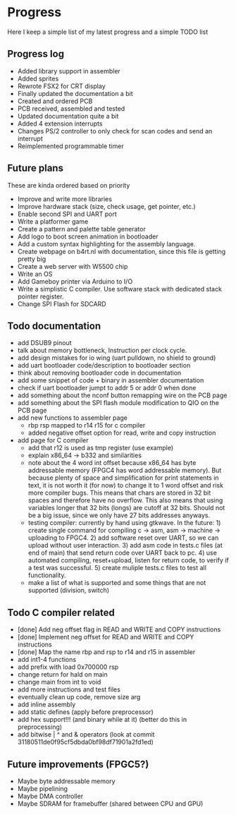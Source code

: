 # Progress
Here I keep a simple list of my latest progress and a simple TODO list

## Progress log
- Added library support in assembler
- Added sprites
- Rewrote FSX2 for CRT display
- Finally updated the documentation a bit
- Created and ordered PCB
- PCB received, assembled and tested
- Updated documentation quite a bit
- Added 4 extension interrupts
- Changes PS/2 controller to only check for scan codes and send an interrupt
- Reimplemented programmable timer

## Future plans
These are kinda ordered based on priority

- Improve and write more libraries
- Improve hardware stack (size, check usage, get pointer, etc.)
- Enable second SPI and UART port
- Write a platformer game
- Create a pattern and palette table generator
- Add logo to boot screen animation in bootloader
- Add a custom syntax highlighting for the assembly language.
- Create webpage on b4rt.nl with documentation, since this file is getting pretty big
- Create a web server with W5500 chip
- Write an OS
- Add Gameboy printer via Arduino to I/O
- Write a simplistic C compiler. Use software stack with dedicated stack pointer register.
- Change SPI Flash for SDCARD

## Todo documentation
- add DSUB9 pinout
- talk about memory bottleneck, Instruction per clock cycle.
- add design mistakes for io wing (uart pulldown, no shield to ground)
- add uart bootloader code/description to bootloader section
- think about removing bootloader code in documentation
- add some snippet of code + binary in assembler documentation
- check if uart bootloader jumpt to addr 5 or addr 0 when done
- add something about the nconf button remapping wire on the PCB page
- add something about the SPI flash module modification to QIO on the PCB page
- add new functions to assembler page
	- rbp rsp mapped to r14 r15 for c compiler
	- added negative offset option for read, write and copy instruction
- add page for C compiler
	- add that r12 is used as tmp register (use example)
	- explain x86_64 -> b332 and similarities
	- note about the 4 word int offset because x86_64 has byte addressable memory (FPGC4 has word addressable memory). But because plenty of space and simplification for print statements in text, it is not worth it (for now) to change it to 1 word offset and risk more compiler bugs. This means that chars are stored in 32 bit spaces and therefore have no overflow. This also means that using variables longer that 32 bits (longs) are cutoff at 32 bits. Should not be a big issue, since we only have 27 bits addresses anyways.
	- testing compiler: currently by hand using gtkwave. In the future: 1) create single command for compiling c -> asm, asm -> machine -> uploading to FPGC4. 2) add software reset over UART, so we can upload without user interaction. 3) add asm code in tests.c files (at end of main) that send return code over UART back to pc. 4) use automated compiling, reset+upload, listen for return code, to verify if a test was successful. 5) create muliple tests.c files to test all functionality.
	- make a list of what is supported and some things that are not supported (division, switch)


## Todo C compiler related
- [done] Add neg offset flag in READ and WRITE and COPY instructions
- [done] Implement neg offset for READ and WRITE and COPY instructions
- [done] Map the name rbp and rsp to r14 and r15 in assembler
- add int1-4 functions
- add prefix with load 0x700000 rsp
- change return for hald on main
- change main from int to void
- add more instructions and test files
- eventually clean up code, remove size arg
- add inline assembly
- add static defines (apply before preprocessor)
- add hex support!!! (and binary while at it) (better do this in preprocessing)
- add bitwise | ^ and & operators (look at commit 31180511de0f95cf5dbda0bf98df71901a2fd1ed)

## Future improvements (FPGC5?)
- Maybe byte addressable memory
- Maybe pipelining
- Maybe DMA controller
- Maybe SDRAM for framebuffer (shared between CPU and GPU)